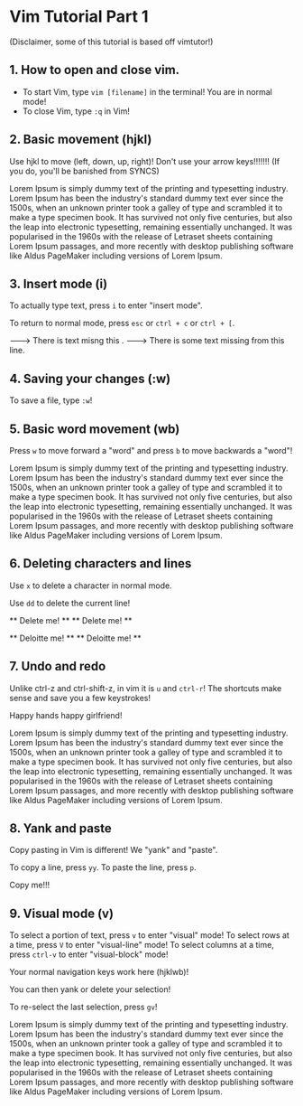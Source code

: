 # Vim Tutorial Part 1

(Disclaimer, some of this tutorial is based off vimtutor!)












## 1. How to open and close vim.

- To start Vim, type `vim [filename]` in the terminal! You are in normal mode!
- To close Vim, type `:q` in Vim!






























## 2. Basic movement (hjkl)

Use hjkl to move (left, down, up, right)! Don't use your arrow keys!!!!!!! (If you do, you'll be banished from SYNCS)



Lorem Ipsum is simply dummy text of the printing and typesetting industry.
Lorem Ipsum has been the industry's standard dummy text ever since the 1500s, 
when an unknown printer took a galley of type and scrambled it to make a type specimen book.
It has survived not only five centuries, but also the leap into electronic typesetting, remaining essentially unchanged.
It was popularised in the 1960s with the release of Letraset sheets containing Lorem Ipsum passages, 
and more recently with desktop publishing software like Aldus PageMaker including versions of Lorem Ipsum.






















## 3. Insert mode (i)

To actually type text, press `i` to enter "insert mode".

To return to normal mode, press `esc` or `ctrl + c` or `ctrl + [`.


---> There is text misng this .
---> There is some text missing from this line.

























## 4. Saving your changes (:w)

To save a file, type `:w`!































## 5. Basic word movement (wb)

Press `w` to move forward a "word" and press `b` to move backwards a "word"!


Lorem Ipsum is simply dummy text of the printing and typesetting industry.
Lorem Ipsum has been the industry's standard dummy text ever since the 1500s, 
when an unknown printer took a galley of type and scrambled it to make a type specimen book.
It has survived not only five centuries, but also the leap into electronic typesetting, remaining essentially unchanged.
It was popularised in the 1960s with the release of Letraset sheets containing Lorem Ipsum passages, 
and more recently with desktop publishing software like Aldus PageMaker including versions of Lorem Ipsum.























## 6. Deleting characters and lines

Use `x` to delete a character in normal mode. 

Use `dd` to delete the current line!


** Delete me! **
** Delete me! **

** Deloitte me! **
** Deloitte me! **






















## 7. Undo and redo

Unlike ctrl-z and ctrl-shift-z, in vim it is `u` and `ctrl-r`! The shortcuts make sense and save you a few keystrokes! 

Happy hands happy girlfriend!



Lorem Ipsum is simply dummy text of the printing and typesetting industry.
Lorem Ipsum has been the industry's standard dummy text ever since the 1500s, 
when an unknown printer took a galley of type and scrambled it to make a type specimen book.
It has survived not only five centuries, but also the leap into electronic typesetting, remaining essentially unchanged.
It was popularised in the 1960s with the release of Letraset sheets containing Lorem Ipsum passages, 
and more recently with desktop publishing software like Aldus PageMaker including versions of Lorem Ipsum.




















## 8. Yank and paste

Copy pasting in Vim is different! We "yank" and "paste". 

To copy a line, press `yy`. To paste the line, press `p`.



Copy me!!!

























## 9. Visual mode (v)


To select a portion of text,   press `v`      to enter "visual" mode! 
To select rows      at a time, press `V`      to enter "visual-line" mode!
To select columns   at a time, press `ctrl-v` to enter "visual-block" mode!

Your normal navigation keys work here (hjklwb)!

You can then yank or delete your selection!

To re-select the last selection, press `gv`!


Lorem Ipsum is simply dummy text of the printing and typesetting industry.
Lorem Ipsum has been the industry's standard dummy text ever since the 1500s, 
when an unknown printer took a galley of type and scrambled it to make a type specimen book.
It has survived not only five centuries, but also the leap into electronic typesetting, remaining essentially unchanged.
It was popularised in the 1960s with the release of Letraset sheets containing Lorem Ipsum passages, 
and more recently with desktop publishing software like Aldus PageMaker including versions of Lorem Ipsum.





